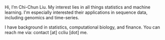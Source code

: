 Hi, I’m Chi-Chun Liu. My interest lies in all things statistics and machine learning. I'm especially interested their applications in sequence data, including genomics and time-series.

I have background in statistics, computational biology, and finance. You can reach me via: contact [at] ccliu [dot] me.
